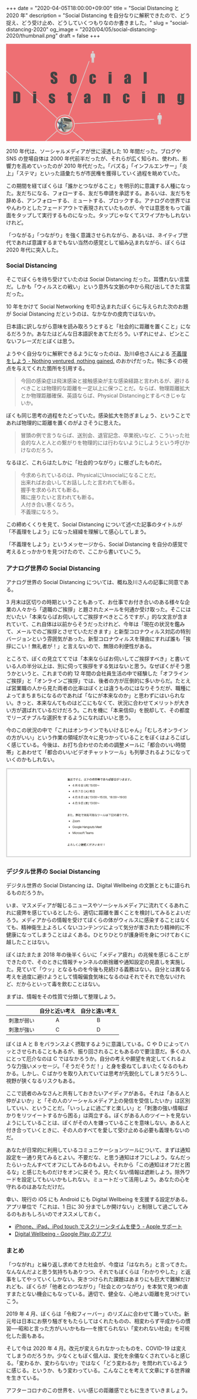 +++
date = "2020-04-05T18:00:00+09:00"
title = "Social Distancing と 2020 年"
description = "Social Distancing を自分なりに解釈できたので、どう捉え、どう受け止め、どうしていくつもりなのか書きました。"
slug = "social-distancing-2020"
og_image = "2020/04/05/social-distancing-2020/thumbnail.png"
draft = false
+++

<img src="thumbnail.png">

2010 年代は、ソーシャルメディアが世に浸透した 10 年間だった。ブログや SNS の登場自体は 2000 年代前半だったが、それらが広く知られ、使われ、影響力を高めていったのが 2010 年代だった。「バズる」「インフルエンサー」「炎上」「ステマ」といった語彙たちが市民権を獲得していく過程を眺めていた。

この期間を経てぼくらは「誰かとつながること」を明示的に意識する人種になった。友だちになる、フォローする、友だち申請を承認する。あるいは、友だちを辞める、アンフォローする、ミュートする、ブロックする。アナログの世界ではやんわりとしたフェードアウトで表現されていたものが、今では意思をもって画面をタップして実行するものになった。タップじゃなくてスワイプかもしれないけれど。

「つながる」「つながり」を強く意識させられながら、あるいは、ネイティブ世代であれば意識するまでもない当然の感覚として組み込まれながら、ぼくらは 2020 年代に突入した。

### Social Distancing

そこでぼくらを待ち受けていたのは Social Distancing だった。耳慣れない言葉だ。しかも「ウィルスとの戦い」という意外な文脈の中から飛び出してきた言葉だった。

10 年をかけて Social Networking を叩き込まれたぼくらに与えられた次のお題が Social Distancing だというのは、なかなかの皮肉ではないか。

日本語に訳しながら意味を読み取ろうとすると「社会的に距離を置くこと」になるだろうか。あなたはどんな日本語訳をあてただろう。いずれにせよ、ピンとこないフレーズだとぼくは思う。

ようやく自分なりに解釈できるようになったのは、及川卓也さんによる <a href="http://takoratta.hatenablog.com/entry/2020/03/29/124204" title="不義理をしよう - Nothing ventured, nothing gained.">不義理をしよう - Nothing ventured, nothing gained.</a> のおかげだった。特に多くの視点を与えてくれた箇所を引用する。

>今回の感染症は飛沫感染と接触感染が主な感染経路と言われるが、避けるべきことは物理的な距離を一定以上に保つことだ。ならば、物理距離拡大とか物理距離確保、英語ならば、Physical Distancingとするべきじゃないか。

ぼくも同じ思考の過程をたどっていた。感染拡大を防ぎましょう、ということであれば物理的に距離を置くのがよさそうに思えた。

>冒頭の例で言うならば、送別会、退官記念、卒業祝いなど、こういった社会的な人と人との繋がりを物理的には行わないようにしようという呼びかけなのだろう。

なるほど、これらはたしかに「社会的つながり」に根ざしたものだ。

<blockquote>
今求められているのは、PhysicalにUnsocialになることだ。<br>
出来ればお会いしてお話ししたと言われても断る。<br>
握手を求められても断る。<br>
隣に座りたいと言われても断る。<br>
人付き合い悪くなろう。<br>
不義理になろう。
</blockquote>

この締めくくりを見て、Social Distancing について述べた記事のタイトルが「不義理をしよう」になった経緯を理解して感心してしまう。

「不義理をしよう」というメッセージから、Social Distancing を自分の感覚で考えるとっかかりを見つけたので、ここから書いていこう。

### アナログ世界の Social Distancing

アナログ世界の Social Distancing については、概ね及川さんの記事に同意である。

3 月末は区切りの時期ということもあって、お仕事でお付き合いのある様々な企業の人々から「退職のご挨拶」と題されたメールを何通か受け取った。そこにはだいたい「本来ならばお伺いしてご挨拶すべきところですが、」的な文言が含まれていて、これ自体は以前からそうだったけれど、今年は「現在の状況を鑑みて、メールでのご挨拶とさせていただきます」と新型コロナウィルス対応の特別バージョンという雰囲気があった。新型コロナウィルスを理由にすれば誰も「挨拶にこい！無礼者が！」と言えないので、無限の利便性がある。

ところで、ぼくの見立ててでは「本来ならばお伺いしてご挨拶すべき」と書いている人の半分以上は、別に伺って挨拶をする気はないと思う。なぜぼくがそう思うかというと、これまでの約 12 年間の会社員生活の中で経験した「オフラインご挨拶」と「オンラインご挨拶」では、後者の方が圧倒的に多いからだ。たとえば営業職の人から見た両者の比率はぼくとは違うものにはなりそうだが、職種によってまちまちになるのであれば「なにが本来なのか」と思わずにはいられない。きっと、本来なんてものはどこにもなくて、状況に合わせてメリットが大きい方が選ばれているだけだろう。これを機に「本来信仰」を脱却して、その都度でリーズナブルな選択をするようになればいいと思う。

今のこの状況の中で「これはオンラインでもいけるじゃん」「むしろオンラインの方がいい」という作業の領域が次々に見つかっていることをぼくはよろこばしく感じている。今後は、お打ち合わせのための調整メールに「都合のいい時間帯」とあわせて「都合のいいビデオチャットツール」も列挙されるようになっていくのかもしれない。

<img src="mail.png">

### デジタル世界の Social Distancing

デジタル世界の Social Distancing は、Digital Wellbeing の文脈とともに語られるものだろうか。

いま、マスメディアが報じるニュースやソーシャルメディアに流れてくるあれこれに疲弊を感じているとしたら、適切に距離を置くことを検討してみるとよいだろう。メディアからの情報を受けてぼくらの体がウィルスに感染することはなくても、精神衛生上よろしくないコンテンツによって気分が害されたり精神的に不健康になってしまうことはよくある。ひとりひとりが護身術を身につけておくに越したことはない。

ぼくはたまたま 2018 年の後半くらいに「メディア疲れ」の兆候を感じることができたので、そのときに情報チャンネルの断捨離や通知設定の見直しを実施した。見ていて「ウッ」となるものを今後も見続ける義務はない。自分とは異なる考えを過度に避けようとして情報偏食気味になるのはそれでそれで危ないけれど、だからといって毒を飲むことはない。

まずは、情報をその性質で分類して整理しよう。

|     　　　 | 自分と近い考え | 自分と遠い考え |
| :--------: | :--------: | :--------: |
| 刺激が弱い |     A      |     B      |
| 刺激が強い |     C      |     D      |

ぼくは A と B をバランスよく摂取するように意識している。C や D によってハッとさせられることもあるが、振り回されることもあるので要注意だ。多くの人にとって厄介なのは C ではなかろうか。自分の考えや願望を肯定してくれるような力強いメッセージ。「そうだそうだ！」と身を委ねてしまいたくなるのもわかる。しかし、C ばかりを取り入れていては思考が先鋭化してしまうだろうし、視野が狭くなるリスクもある。

ここで読者のみなさんと共有しておきたいアイディアがある。それは「ある人と仲がよいか」と「その人のソーシャルメディア上の発信を受信したいか」は区別していい、ということだ。「いっしょに過ごすと楽しい」と「刺激の強い情報ばかりをリツイートするから困る」は両立する。ぼくがある人のツイートを見ないようにしていることは、ぼくがその人を嫌っていることを意味しない。ある人と付き合っていくときに、その人のすべてを愛して受け止める必要も義理もないのだ。

あなたが日常的に利用しているコミュニケーションツールについて、まずは通知設定を一通り見てみるとよい。不要だな、と思う通知はオフにしよう。なんだったらいったんすべてオフにしてみるのもよい。それから「この通知はオフだと困るな」と感じたものだけをオンに戻そう。見たくない情報は遮断しよう。除外ワードを設定してもいいかもしれない。ミュートだって活用しよう。あなたの心を守れるのはあなただけだ。

幸い、現行の iOS にも Android にも Digital Wellbeing を支援する設定がある。アプリ単位で「これは、1 日に 30 分までしか開けない」と制限して過ごしてみるのもおもしろいのでオススメしておく。

- <a href="https://support.apple.com/ja-jp/HT208982" title="iPhone、iPad、iPod touch でスクリーンタイムを使う - Apple サポート">iPhone、iPad、iPod touch でスクリーンタイムを使う - Apple サポート</a>
- <a href="https://play.google.com/store/apps/details?id=com.google.android.apps.wellbeing&hl=ja" title="Digital Wellbeing - Google Play のアプリ">Digital Wellbeing - Google Play のアプリ</a>

### まとめ

「つながれ」と繰り返し求めてきた社会が、今度は「はなれろ」と言ってきた。なんなんだよと思う気持ちもありつつ、それでもぼくらは「わかりやした」と返事をしてやっていくしかない。突きつけられた課題はあまりにも巨大で難解だけれども、ぼくらが「他者とのつながり」「社会とのつながり」を本気で見つめ直すまたとない機会にもなっている。適切で、健全な、心地よい距離を見つけていこう。

2019 年 4 月、ぼくらは「令和フィーバー」のリズムに合わせて踊っていた。新元号は日本にお祭り騒ぎをもたらしてはくれたものの、相変わらず平成からの慣習──昭和と言った方がいいかもね──を捨てられない「変われない社会」を可視化した面もある。

そして今は 2020 年 4 月。改元が変えられなかったものを、COVID-19 は変えてしまうのだろうか。少なくともぼく個人は、変化を余儀なくされていると感じる。「変わるか、変わらないか」ではなく「どう変わるか」を問われているように感じる。というか、もう変わっている。こんなことを考えて文章にする世界線を生きている。

アフターコロナのこの世界を、いい感じの距離感でともに生きていきましょう。
